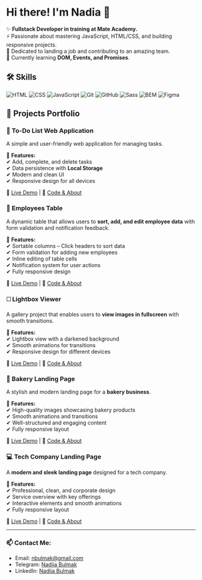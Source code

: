 # Hi there! I'm Nadia 👋  

✨ **Fullstack Developer in training at Mate Academy.**  
⚡ Passionate about mastering JavaScript, HTML/CSS, and building responsive projects.  
🤩 Dedicated to landing a job and contributing to an amazing team.  
🌱 Currently learning **DOM, Events, and Promises**.  

## 🛠️ Skills  

![HTML](https://img.shields.io/badge/HTML-Flexbox%2C%20Grid-orange?style=for-the-badge&logo=html5&logoColor=white)
![CSS](https://img.shields.io/badge/CSS-Adaptive%20Design%2C%20Animation%2C%20Transformation-blue?style=for-the-badge&logo=css3&logoColor=white)
![JavaScript](https://img.shields.io/badge/JavaScript-ES6%2B%2C%20DOM-yellow?style=for-the-badge&logo=javascript&logoColor=black)
![Git](https://img.shields.io/badge/Git-Version%20Control-red?style=for-the-badge&logo=git&logoColor=white)
![GitHub](https://img.shields.io/badge/GitHub-Repository-black?style=for-the-badge&logo=github&logoColor=white)
![Sass](https://img.shields.io/badge/Sass-CSS%20Preprocessor-pink?style=for-the-badge&logo=sass&logoColor=white)
![BEM](https://img.shields.io/badge/BEM-CSS%20Methodology-green?style=for-the-badge&logo=css3&logoColor=white)
![Figma](https://img.shields.io/badge/Figma-Design%20Tool-blueviolet?style=for-the-badge&logo=figma&logoColor=white)


## 🚀 Projects Portfolio  

### 📌 To-Do List Web Application  
A simple and user-friendly web application for managing tasks.  

🔹 **Features:**  
✔ Add, complete, and delete tasks  
✔ Data persistence with **Local Storage**  
✔ Modern and clean UI  
✔ Responsive design for all devices  

🔗 [Live Demo](https://nadiiabulmak.github.io/js_to_do_list_new/) | 📝 [Code & About](https://github.com/NadiiaBulmak/js_to_do_list_new)   

### 👥 Employees Table  
A dynamic table that allows users to **sort, add, and edit employee data** with form validation and notification feedback.  

🔹 **Features:**  
✔ Sortable columns – Click headers to sort data  
✔ Form validation for adding new employees  
✔ Inline editing of table cells  
✔ Notification system for user actions  
✔ Fully responsive design  

🔗 [Live Demo](https://nadiiabulmak.github.io/js_table_app/) | 📝 [Code & About](https://github.com/NadiiaBulmak/js_table_app)  

### 🗆️ Lightbox Viewer  
A gallery project that enables users to **view images in fullscreen** with smooth transitions.  

🔹 **Features:**  
✔ Lightbox view with a darkened background  
✔ Smooth animations for transitions  
✔ Responsive design for different devices  

🔗 [Live Demo](https://nadiiabulmak.github.io/js_build_a_lightbox_viewer/) | 📝 [Code & About](https://github.com/NadiiaBulmak/js_build_a_lightbox_viewer)  

### 🍞 Bakery Landing Page  
A stylish and modern landing page for a **bakery business**.  

🔹 **Features:**  
✔ High-quality images showcasing bakery products  
✔ Smooth animations and transitions  
✔ Well-structured and engaging content  
✔ Fully responsive layout  

🔗 [Live Demo](https://nadiiabulmak.github.io/Bakery_landing_project/) | 📝 [Code & About](https://github.com/NadiiaBulmak/Bakery_landing_project)  


### 💻 Tech Company Landing Page  
A **modern and sleek landing page** designed for a tech company.  

🔹 **Features:**  
✔ Professional, clean, and corporate design  
✔ Service overview with key offerings  
✔ Interactive elements and smooth animations  
✔ Fully responsive layout  

🔗 [Live Demo](https://nadiiabulmak.github.io/Landing_for_Tech_Company/) | 📝 [Code & About](https://github.com/NadiiaBulmak/Landing_for_Tech_Company)  

---
  
### 📫 Contact Me:
- Email: nbulmak@gmail.com 
- Telegram: [Nadiia Bulmak](https://t.me/bulmak_nadiia)  
- LinkedIn: [Nadiia Bulmak](www.linkedin.com/in/nadiiabulmak)

<!--
**NadiiaBulmak/NadiiaBulmak** is a ✨ _special_ ✨ repository because its `README.md` (this file) appears on your GitHub profile.

Here are some ideas to get you started:

- 🔭 I’m currently working on ...
- 🌱 I’m currently learning ...
- 👯 I’m looking to collaborate on ...
- 🤔 I’m looking for help with ...
- 💬 Ask me about ...
- 📫 How to reach me: ...
- 😄 Pronouns: ...
- ⚡ Fun fact: ...
-->
